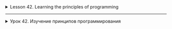 <details>
<summary> Lesson 42. Learning the principles of programming </summary>

# Lesson 42. Learning the principles of programming

## Introduction to programming principles

### Lesson Overview

This lesson is dedicated to learning the basic programming principles that every developer needs to write
clean, efficient, and maintainable code. We will cover both fundamental concepts such as variables, loops, and
functions, as well as more advanced topics, including the principles of SOLID, DRY, and KISS. The lesson is structured in such a way as to give
students a comprehensive understanding of how these principles are applied in real software development.

### Why study the principles of programming?

The principles of programming form the basis for creating high-quality software. Knowing these principles
allows developers to write code that is easy to scale, test, and maintain. This not only
improves the quality of the product, but also facilitates teamwork, as the code becomes more understandable and
standardized. Ultimately, proficiency in these principles leads to a reduction in time and costs for project development and
support.

## Goals and objectives of the lesson

The main purpose of the lesson is to familiarize students with the key principles of programming and to understand their importance for
the development of high-quality software. By the end of the lesson, you will be able to:

- Understand and explain the basic principles of programming.
- Apply these principles when writing code.
- Analyze existing code from the point of view of applying programming principles.
- Improve the quality of the code by refactoring, taking into account the principles studied.

The lesson involves not only theoretical study of the material, but also practical work with the code, which will consolidate
the acquired knowledge and skills.

## Basics of programming

### What is programming?

Programming is the process of creating programs and applications using programming languages, which includes
writing, testing, debugging, and maintaining code. Basic concepts in programming include algorithms,
data structures, design patterns, and development principles.

### Programming languages and their role

Programming languages are tools for software development. Different languages are designed for
solutions to specific tasks: for example, JavaScript is traditionally used for web development, Python is used for scientific
research and web application development, Java and C# are often used in corporate applications and for
mobile application development. The choice of programming language depends on the requirements of the project, the ecosystem and the preferences
of the developer.

### Program structure

The main elements of the program structure include variables, data types, control structures, as well as functions and methods.

- **Variables and data types**
    - Variables are used to store data. Data types determine what kind of data can be stored in
      a variable (for example, integers, real numbers, strings).

- **Control structures: conditional operators, loops**
    - Control structures allow you to change the flow of program execution using conditions (if-else) and loops (for,
      while), which makes the code flexible and adaptable to various situations.

- **Functions and methods**
    - Functions and methods organize code into logical blocks designed to perform specific tasks. They can
      accept parameters and return results, which facilitates code reuse and simplifies support
      programs.

These elements are the foundation for building programs and are present in one form or another in most
programming languages. Understanding their role and applying them correctly is the key to creating efficient and easily
maintained code.

## Programming Principles

### Clean code

#### What is "clean code"?

Clean code is code that is easy to read, understand, and modify. It is characterized by simplicity, clarity and
conciseness. Clean code not only facilitates the support and development of a software product, but also reduces the likelihood
of errors. It should be written as if the developer expected the next person working with his code to be
ignorant of it in detail and in a hurry.

#### Rules for writing clean code

1. **Naming**

- Use clear and descriptive names of variables, functions, and classes. The name should reflect why it exists
  a variable or what a function does.

2. **Methods**

- Methods should be small and perform only one task. This makes them easier to understand, test, and
  reuse.

3. **Comments**

- Comments should be used wisely. Good code is self-documenting in most cases. Use
  comments to explain "why" the decision was made, not "what" the code does.

4. **Formatting**

- Follow the same coding style throughout the project. This applies to indents, brackets, spaces, and so on. Uniformity
  makes it easier to read the code.

5. **Error handling**

- Error handling is an important part of clean code. Errors must be handled explicitly and gracefully so as not to
  complicate the basic logic.

6. **DRY (Don’t Repeat Yourself)**

- Avoid duplicating the code. Repetitive code complicates changes and increases the likelihood of errors.

7. **YAGNI (You Ain’t Gonna Need It)**

- Do not add functionality simply because it may be needed in the future. This leads to the complication of the code without
  the immediate need.

8. **The principle of sole responsibility**

- Each module or class should have one reason to change. This makes it easier to understand, test, and support
  the code.

The principles of writing clean code are the basis for professional software development. They
contribute to the creation of a high-quality product, simplify the maintenance and development of the system and increase the efficiency of
the team.

## SOLID principles

SOLID is an acronym representing the five basic principles of object-oriented programming and design
that help developers create systems that are easy to maintain and extend.

### Single Responsibility (The principle of sole responsibility)

Each class should have only one reason to change. This principle states that a class should only deal
with one task or functionality. If a class is responsible for performing multiple tasks, changing it due to requirements
for one of the tasks may affect dependent functionality.

![img.png](images/img.png)

<details style="margin-left: 20px;">
<summary>Task 1:</summary>

Create a `Report` class that has two responsibilities: generating and printing a report. Then divide it up so that
each class has only one responsibility.
</details>

### Open/Closed (The principle of openness/closeness)

Software entities (classes, modules, functions, etc.) should be open for expansion, but closed for modification.
This means that you can add new functionality without changing existing code, which reduces the risk of introducing errors
into an already running system.

![img_1.png](images/img_1.png)

<details style="margin-left: 20px;">
<summary>Task 2:</summary>

Create a `Shape` interface with the `area()` method. Use this interface to create the `Circle` and `Rectangle` classes.
After that, implement a function that takes an array of objects of type `Shape` and calculates the total area.
</details>

### Liskov Substitution (Barbara Liskov Substitution Principle)

Objects in the program can be replaced by their heirs without changing the correctness of the program execution. This principle
emphasizes the importance of making subclasses interchangeable with their base classes without disrupting the program.

![img_2.png](images/img_2.png)

<details style="margin-left: 20px;">
<summary>Task 3:</summary>

Create a `Bird` class with the `fly()` method, then implement the `Penguin` and `Eagle` subclasses. Both should inherit `Bird`,
but only `Eagle` can fly.
</details>

### Interface Segregation (The principle of interface separation)

Clients should not depend on interfaces that they do not use. It is necessary to divide large interfaces into more
small and specific, so that the classes implementing these interfaces do not have unnecessary code that they do not need.

![img_3.png](images/img_3.png)

<details style="margin-left: 20px;">
<summary>Task 4:</summary>

Create a `Machine` interface with the `print()`, `fax()` and `scan()` methods. Implement the `Printer` and `Photocopier` classes,
which implement only the necessary methods.
</details>

### Dependency Inversion (The principle of dependency inversion)

High-level modules should not depend on low-level modules. Both types of modules should depend on abstractions.
In addition, abstractions should not depend on details. The details should depend on the abstractions. This principle is aimed at
reducing dependencies between code modules, which makes it easier to test and maintain them.

![img_4.png](images/img_4.png)

<details style="margin-left: 20px;">
<summary>Task 5:</summary>

Create a `Database` interface with the `read()` and `write()` methods. Use this interface to create
the `MySQLDatabase` and `MongoDatabase` classes.
</details>

The application of SOLID principles in development helps to create more flexible, user-friendly systems for support and expansion, which
It is important when working on complex projects and in large teams.

<details style="margin-left: 20px;">
<summary>The code does not comply with the principles of SOLID:</summary>

```java
import java.util.List;

public class Car {
    private String model;
    private String brand;
    private int year;
    private boolean engineOn;

    public Car(String model, String brand, int year) {
        this.model = model;
        this.brand = brand;
        this.year = year;
        this.engineOn = false;
    }

    public void startEngine() {
        engineOn = true;
        System.out.println("Engine is started.");
    }

    public void stopEngine() {
        engineOn = false;
        System.out.println("Engine is stopped.");
    }

    // This method does too much. He changes the state and deals with the output.
    public void showCarDetails() {
        System.out.println("Brand: " + brand + ", Model: " + model + ", Year: " + year);
        if (engineOn) {
            System.out.println("Engine is on");
        } else {
            System.out.println("Engine is off");
        }
    }

    // Method for adding a car to the database (violates SRP and DIP)
public void saveCarToDatabase(List<Car> database) {
        database.add(this);
        System.out.println("Car saved to database.");
    }
}

```

There are several problems in this code:

1. **Single Responsibility Principle (SRP)**: The `Car` class has more than one responsibility. It manages
   the car's data and
   saves it to a database.

2. **Open/Closed Principle (OCP)**: If you need to change the way data is saved, the `Car` class will be required
   modify it.

3. **Liskov Substitution Principle (LSP)**: In this simple example, LSP is not very applicable, but one can imagine that if
   we
   we are expanding this class, problems may arise.

4. **Interface Segregation Principle (ISP)**: The `Car` class has a `saveCarToDatabase()` method, which is not related to
   the primary
   responsibility of the class.

5. **Dependency Inversion Principle (DIP)**: The `Car` class depends on a specific list, which makes it dependent on
   a low-level detail.

</details>

<details style="margin-left: 20px;">
<summary>Code conforming to the principles of SOLID:</summary>

1. **Single Responsibility Principle (SRP)**: Let's separate the responsibilities, allocate the `saveCarToDatabase()` method into a separate
   interface and class.

2. **Open/Closed Principle (OCP)**: Using the interface to save data will allow us to expand
   functionality without changing existing code.

3. **Liskov Substitution Principle (LSP)**: There is nothing to change here yet, but we will keep the principle in mind when expanding
   functionality.

4. **Interface Segregation Principle (ISP)**: We will create an interface only for saving data, so as not to violate
   the main functions of the Car class.

5. **Dependency Inversion Principle (DIP)**: The `Car` class will depend on the abstraction, not on a specific class.

```java
import java.util.List;

// Interface for saving a car
interface CarSaver {
    void save(Car car);
}
```

```java
// Implementation of the CarSaver class DatabaseCarSaver implements CarSaver interface {
private List<Car> database;

    public DatabaseCarSaver(List<Car> database) {
        this.database = database;
    }

    public void save(Car car) {
        database.add(car);
        System.out.println("Car saved to database.");
    }
}

// The Car class now follows the principles of the SOLID
public class Car {
private String model;
private String brand;
private int year;
private boolean engineOn;

    public Car(String model, String brand, int year) {
        this.model = model;
        this.brand = brand;
        this.year = year;
        this.engineOn = false;
    }

    // Methods related only to the car
    public void startEngine() {
        engineOn = true;
        System.out.println("Engine is started.");
    }

    public void stopEngine() {
        engineOn = false;
        System.out.println("Engine is stopped.");
    }

    public void showCarDetails() {
        System.out.println("Brand: " + brand + ", Model: " + model + ", Year: " + year);
        if (engineOn) {
            System.out.println("Engine is on");
        } else {
            System.out.println("Engine is off");
        }
    }
}
```

```java
// Using
public static void main(String[] args) {
    List<Car> carDatabase = new ArrayList<>();
    CarSaver carSaver = new DatabaseCarSaver(carDatabase);

    Car myCar = new Car("Model S", "Tesla", 2020);
    myCar.startEngine();
    myCar.showCarDetails();

    // Saving the car to the database
    carSaver.save(myCar);
}
```

</details>

### KISS (Keep It Simple, Stupid) - Make it easier

The KISS principle stands for simplicity in design and implementation. He argues that systems work better when they remain
simple and uncomplicated. Complexity should be avoided and try to solve problems as straightforwardly and clearly as possible. This
does not mean that you need to sacrifice functionality for simplicity, but when choosing between two solutions, you should give
preference to the one that is easier to understand and implement. Using KISS helps to avoid unnecessary complexity, which
can lead to errors and make it difficult to maintain and expand the system.

Both of these principles are aimed at improving the quality of the code and simplifying the development process. By using DRY, developers
avoid repetition, which makes the code cleaner and easier to maintain. Following KISS, they try to make decisions as
simple as possible, which reduces the risk of introducing errors and makes it easier for both current and future
developers to understand the system.

<details style="margin-left: 20px;">
<summary>Example of using KISS</summary>

<details style="margin-left: 20px;">
<summary>The code does not comply with the principles of KISS:</summary>


Let's look at an example of code that is unnecessarily complicated, violating the KISS principle (Keep It Simple, Stupid — Make
it easier). This example illustrates how you can complicate the solution of a simple problem — for example, checking whether a number
is prime.

```java
public class ComplexPrimeCheck {

    public boolean isPrime(int number) {
        if (number < 2) return false;
        if (number == 2) return true;
        if (number % 2 == 0) return false;
        int sqrt = (int) Math.sqrt(number) + 1;
        for (int i = 3; i < sqrt; i += 2) {
            if (number % i == 0) {
                return false;
            }
        }
        return true;
    }

    public boolean checkPrime(int number) {
        if (number < 10) {
            if (number == 2 || number == 3 || number == 5 || number == 7) {
                return true;
            } else {
                return false;
            }
        } else {
            return isPrime(number);
        }
    }
}

```

In this example, the `checkPrime` method tries to optimize the verification of prime numbers by pre-checking the numbers
less than 10, which is actually unnecessary and complicates the understanding of the code. The basic logic of checking a prime number in
the `isPrime` method is already quite effective and covers all cases, including numbers less than 10.
</details>

<details style="margin-left: 20px;">
<summary>The code is consistent with the principles of KISS:</summary>

The example can be simplified by removing unnecessary pre-validation, thereby making it more consistent with the principle
KISS:

```java
public class SimplePrimeCheck {

    public boolean isPrime(int number) {
        if (number < 2) return false;
        if (number == 2) return true;
        if (number % 2 == 0) return false;
        int sqrt = (int) Math.sqrt(number) + 1;
        for (int i = 3; i < sqrt; i += 2) {
            if (number % i == 0) {
                return false;
            }
        }
        return true;
    }
}

```

Now the code has become simpler and easier to understand, while the functionality remains the same. Simplifying the code according to
the KISS principle makes it easier to maintain and test it.
</details>
</details>

## Conclusion on the topic of programming principles

The study and application of basic programming principles such as Clean Code, SOLID, DRY, KISS, plays a key role
in the development of high-quality and change-resistant software. These principles are aimed at improving
the maintainability, extensibility and understandability of the code, which is important for both individual developers and teams.

- **Clean code** helps to make the program more understandable and easy to maintain, minimizing the time required to
  understand and modify the code.
- **SOLID principles** ensure the creation of flexible and modular systems that simplify the addition of new functionality and
  adaptation to changing requirements without breaking existing code.
- **DRY** and **KISS** help to reduce duplication and excessive complexity of the code, which makes it more efficient
  and user-friendly.

Applying these principles requires a conscious approach and practice, but it's worth it. By following these guidelines,
developers can create software that not only meets current requirements, but is also easy
adapts to future changes. This leads to lower costs for product support and development, improved code quality
and, ultimately, increased satisfaction for both developers and users.

In conclusion, programming principles are an integral part of a developer's professional growth. They serve
as the foundation for creating high-quality software and must be constantly improved and applied in
daily development practice.

</details>


-----------

<details>
<summary>Урок 42. Изучение принципов программирования </summary>

# Урок 42. Изучение принципов программирования

## Введение в принципы программирования

### Обзор урока

Этот урок посвящен изучению основных принципов программирования, которые необходимы каждому разработчику для написания
чистого, эффективного и поддерживаемого кода. Мы рассмотрим как фундаментальные концепции, такие как переменные, циклы и
функции, так и более продвинутые темы, включая принципы SOLID, DRY и KISS. Урок структурирован таким образом, чтобы дать
учащимся комплексное понимание того, как эти принципы применяются в реальной разработке программного обеспечения.

### Зачем изучать принципы программирования?

Принципы программирования формируют основу для создания качественного программного обеспечения. Знание этих принципов
позволяет разработчикам писать код, который легко поддается масштабированию, тестированию и поддержке. Это не только
улучшает качество продукта, но и облегчает совместную работу в команде, так как код становится более понятным и
стандартизированным. В конечном итоге, владение этими принципами ведет к сокращению времени и затрат на разработку и
поддержку проектов.

## Цели и задачи урока

Основной целью урока является ознакомление учащихся с ключевыми принципами программирования и понимание их значения для
разработки качественного ПО. К концу урока вы сможете:

- Понимать и объяснять основные принципы программирования.
- Применять эти принципы при написании кода.
- Анализировать существующий код с точки зрения применения принципов программирования.
- Улучшать качество кода путем рефакторинга с учетом изученных принципов.

Урок предполагает не только теоретическое изучение материала, но и практическую работу с кодом, что позволит закрепить
полученные знания и навыки.

## Основы программирования

### Что такое программирование?

Программирование — это процесс создания программ и приложений с помощью языков программирования, который включает в себя
написание, тестирование, отладку и поддержку кода. Основные понятия в программировании включают алгоритмы, структуры
данных, паттерны проектирования и принципы разработки.

### Языки программирования и их роль

Языки программирования являются инструментами для разработки программного обеспечения. Разные языки предназначены для
решения специфических задач: например, JavaScript традиционно используется для веб-разработки, Python — для научных
исследований и разработки веб-приложений, Java и C# часто применяются в корпоративных приложениях и для разработки
мобильных приложений. Выбор языка программирования зависит от требований к проекту, экосистемы и предпочтений
разработчика.

### Структура программы

Основные элементы структуры программы включают переменные, типы данных, управляющие структуры, а также функции и методы.

- **Переменные и типы данных**
    - Переменные используются для хранения данных. Типы данных определяют, какого рода данные могут храниться в
      переменной (например, целые числа, вещественные числа, строки).

- **Управляющие структуры: условные операторы, циклы**
    - Управляющие структуры позволяют изменять поток выполнения программы с помощью условий (if-else) и циклов (for,
      while), что делает код гибким и адаптивным к различным ситуациям.

- **Функции и методы**
    - Функции и методы организуют код в логические блоки, предназначенные для выполнения конкретных задач. Они могут
      принимать параметры и возвращать результаты, что облегчает повторное использование кода и упрощает поддержку
      программы.

Эти элементы являются фундаментом для построения программ и присутствуют в той или иной форме в большинстве языков
программирования. Понимание их роли и правильное применение является ключом к созданию эффективного и легко
поддерживаемого кода.

## Принципы программирования

### Чистый код

#### Что такое "чистый код"?

Чистый код — это такой код, который легко читать, понимать и изменять. Он отличается простотой, ясностью и
лаконичностью. Чистый код не только облегчает поддержку и развитие программного продукта, но и уменьшает вероятность
ошибок. Он должен быть написан так, как если бы разработчик ожидал, что следующий человек, работающий с его кодом, будет
не знающим его в деталях и под спешкой.

#### Правила написания чистого кода

1. **Именование**

- Используйте понятные и описательные имена переменных, функций и классов. Имя должно отражать то, зачем существует
  переменная или что делает функция.

2. **Методы**

- Методы должны быть небольшими и выполнять только одну задачу. Это упрощает их понимание, тестирование и
  переиспользование.

3. **Комментарии**

- Комментарии должны использоваться с умом. Хороший код в большинстве случаев самодокументируемый. Используйте
  комментарии для объяснения "почему" было принято решение, а не "что" делает код.

4. **Форматирование**

- Соблюдайте единый стиль кодирования во всём проекте. Это касается отступов, скобок, пробелов и так далее. Единообразие
  упрощает чтение кода.

5. **Обработка ошибок**

- Обработка ошибок является важной частью чистого кода. Ошибки должны быть обработаны явно и грациозно, чтобы не
  усложнять основную логику.

6. **DRY (Don’t Repeat Yourself)**

- Избегайте дублирования кода. Повторяющийся код усложняет изменения и увеличивает вероятность ошибок.

7. **YAGNI (You Ain’t Gonna Need It)**

- Не добавляйте функциональность просто потому, что она может понадобиться в будущем. Это приводит к усложнению кода без
  непосредственной необходимости.

8. **Принцип единственной ответственности**

- Каждый модуль или класс должен иметь одну причину для изменения. Это упрощает понимание, тестирование и поддержку
  кода.

Принципы написания чистого кода являются основой для профессиональной разработки программного обеспечения. Они
способствуют созданию качественного продукта, упрощают сопровождение и развитие системы и повышают эффективность работы
команды.

## SOLID принципы

SOLID — это аббревиатура, представляющая пять основных принципов объектно-ориентированного программирования и дизайна,
которые помогают разработчикам создавать системы, легкие в поддержке и расширении.

### Single Responsibility (Принцип единственной ответственности)

Каждый класс должен иметь только одну причину для изменения. Этот принцип утверждает, что класс должен заниматься только
одной задачей или функциональностью. Если класс отвечает за выполнение нескольких задач, его изменение из-за требований
к одной из задач может повлиять на зависимую функциональность.

![img.png](images/img.png)

<details style="margin-left: 20px;">
<summary>Задание 1:</summary>

Создать класс `Report`, который имеет две ответственности: формирование и печать отчёта. Затем разделите его так, чтобы
каждый класс имел только одну ответственность.
</details>

### Open/Closed (Принцип открытости/закрытости)

Программные сущности (классы, модули, функции и т. д.) должны быть открыты для расширения, но закрыты для модификации.
Это означает, что можно добавлять новую функциональность, не изменяя существующий код, что снижает риск внесения ошибок
в уже работающую систему.

![img_1.png](images/img_1.png)

<details style="margin-left: 20px;">
<summary>Задание 2:</summary>

Создать интерфейс `Shape` с методом `area()`. Используйте этот интерфейс для создания классов `Circle` и `Rectangle`.
После этого реализуйте функцию, которая принимает массив объектов типа `Shape` и вычисляет общую площадь.
</details>

### Liskov Substitution (Принцип подстановки Барбары Лисков)

Объекты в программе можно заменять их наследниками без изменения правильности выполнения программы. Этот принцип
подчеркивает важность того, чтобы подклассы были взаимозаменяемы с их базовыми классами, не нарушая работу программы.

![img_2.png](images/img_2.png)

<details style="margin-left: 20px;">
<summary>Задание 3:</summary>

Создать класс `Bird` с методом `fly()`, затем реализуйте подклассы `Penguin` и `Eagle`. Оба должны наследовать `Bird`,
но только `Eagle` может летать.
</details>

### Interface Segregation (Принцип разделения интерфейса)

Клиенты не должны зависеть от интерфейсов, которые они не используют. Следует разделять большие интерфейсы на более
мелкие и специфические, чтобы классы, реализующие эти интерфейсы, не имели лишнего кода, который им не нужен.

![img_3.png](images/img_3.png)

<details style="margin-left: 20px;">
<summary>Задание 4:</summary>

Создать интерфейс `Machine` с методами `print()`, `fax()` и `scan()`. Реализуйте классы `Printer` и `Photocopier`,
которые имплементируют только необходимые методы.
</details>

### Dependency Inversion (Принцип инверсии зависимостей)

Модули высокого уровня не должны зависеть от модулей низкого уровня. Оба типа модулей должны зависеть от абстракций.
Кроме того, абстракции не должны зависеть от деталей. Детали должны зависеть от абстракций. Этот принцип направлен на
уменьшение зависимостей между модулями кода, что облегчает их тестирование и поддержку.

![img_4.png](images/img_4.png)

<details style="margin-left: 20px;">
<summary>Задание 5:</summary>

Создать интерфейс `Database` с методами `read()` и `write()`. Используйте этот интерфейс для создания
классов `MySQLDatabase` и `MongoDatabase`.
</details>

Применение SOLID принципов в разработке помогает создавать более гибкие, удобные для поддержки и расширения системы, что
важно при работе над сложными проектами и в больших командах.


<details style="margin-left: 20px;">
<summary>Код не соответствующий принципам SOLID:</summary>

```java
import java.util.List;

public class Car {
    private String model;
    private String brand;
    private int year;
    private boolean engineOn;

    public Car(String model, String brand, int year) {
        this.model = model;
        this.brand = brand;
        this.year = year;
        this.engineOn = false;
    }

    public void startEngine() {
        engineOn = true;
        System.out.println("Engine is started.");
    }

    public void stopEngine() {
        engineOn = false;
        System.out.println("Engine is stopped.");
    }

    // Этот метод делает слишком много. Он изменяет состояние и занимается выводом.
    public void showCarDetails() {
        System.out.println("Brand: " + brand + ", Model: " + model + ", Year: " + year);
        if (engineOn) {
            System.out.println("Engine is on");
        } else {
            System.out.println("Engine is off");
        }
    }

    // Метод для добавления автомобиля в базу данных (нарушает SRP и DIP)
    public void saveCarToDatabase(List<Car> database) {
        database.add(this);
        System.out.println("Car saved to database.");
    }
}

```

В этом коде есть несколько проблем:

1. **Single Responsibility Principle (SRP)**: Класс `Car` имеет больше одной ответственности. Он управляет данными
   автомобиля и
   сохраняет их в базу данных.

2. **Open/Closed Principle (OCP)**: Если нужно изменить способ сохранения данных, класс `Car` потребуется
   модифицировать.

3. **Liskov Substitution Principle (LSP)**: В этом простом примере LSP не очень применим, но можно представить, что если
   мы
   расширяем этот класс, проблемы могут возникнуть.

4. **Interface Segregation Principle (ISP)**: Класс `Car` имеет метод `saveCarToDatabase()`, который не связан с
   основной
   ответственностью класса.

5. **Dependency Inversion Principle (DIP)**: Класс `Car` зависит от конкретного списка, что делает его зависимым от
   низкоуровневой детали.

</details>

<details style="margin-left: 20px;">
<summary>Код соответствующий принципам SOLID:</summary>

1. **Single Responsibility Principle (SRP)**: Разделим ответственности, выделим метод `saveCarToDatabase()` в отдельный
   интерфейс и класс.

2. **Open/Closed Principle (OCP)**: Использование интерфейса для сохранения данных позволит нам расширять
   функциональность без изменения существующего кода.

3. **Liskov Substitution Principle (LSP)**: Пока здесь нечего менять, но будем помнить о принципе при расширении
   функциональности.

4. **Interface Segregation Principle (ISP)**: Мы создадим интерфейс только для сохранения данных, чтобы не нарушать
   основные функции класса Car.

5. **Dependency Inversion Principle (DIP)**: Класс `Car` будет зависеть от абстракции, а не от конкретного класса.

```java
import java.util.List;

// Интерфейс для сохранения автомобиля
interface CarSaver {
    void save(Car car);
}
```

```java
// Реализация интерфейса CarSaver
class DatabaseCarSaver implements CarSaver {
    private List<Car> database;

    public DatabaseCarSaver(List<Car> database) {
        this.database = database;
    }

    public void save(Car car) {
        database.add(car);
        System.out.println("Car saved to database.");
    }
}

// Класс Car теперь следует принципам SOLID
public class Car {
    private String model;
    private String brand;
    private int year;
    private boolean engineOn;

    public Car(String model, String brand, int year) {
        this.model = model;
        this.brand = brand;
        this.year = year;
        this.engineOn = false;
    }

    // Методы, связанные только с автомобилем
    public void startEngine() {
        engineOn = true;
        System.out.println("Engine is started.");
    }

    public void stopEngine() {
        engineOn = false;
        System.out.println("Engine is stopped.");
    }

    public void showCarDetails() {
        System.out.println("Brand: " + brand + ", Model: " + model + ", Year: " + year);
        if (engineOn) {
            System.out.println("Engine is on");
        } else {
            System.out.println("Engine is off");
        }
    }
}
```

```java
// Использование
public static void main(String[] args) {
    List<Car> carDatabase = new ArrayList<>();
    CarSaver carSaver = new DatabaseCarSaver(carDatabase);

    Car myCar = new Car("Model S", "Tesla", 2020);
    myCar.startEngine();
    myCar.showCarDetails();

    // Сохраняем автомобиль в базу данных
    carSaver.save(myCar);
}
```

</details>

## DRY и KISS

### DRY (Don’t Repeat Yourself) - Не повторяйся

Принцип DRY подчеркивает важность избегания дублирования кода. Цель этого принципа — уменьшить повторение информации в
программном обеспечении. Дублирование кода увеличивает вероятность ошибок и усложняет процесс внесения изменений,
поскольку необходимо вносить одно и то же изменение в нескольких местах. Применение DRY ведет к созданию более
управляемого, расширяемого и поддерживаемого кода, поскольку для изменения поведения достаточно внести изменения в одном
месте.

<details style="margin-left: 20px;">
<summary>Пример использования DRY</summary>

<details style="margin-left: 20px;">
<summary>Код не соответствующий принципам DRY:</summary>

В этом примере код для подключения к базе данных, выполнения запроса и закрытия соединения практически идентичен во всех
трех методах. Это нарушает принцип DRY, так как одна и та же логика повторяется в нескольких местах, что увеличивает
сложность поддержки и риски при внесении изменений.

```java
public class ReportGenerator {

    public void generateDailyReport() {
        // Подключение к базе данных
        Connection connection = DriverManager.getConnection("jdbc:mysql://localhost:3306/mydb", "user", "password");
        // Выполнение запроса к базе данных
        Statement stmt = connection.createStatement();
        ResultSet rs = stmt.executeQuery("SELECT * FROM daily_reports");
        // Обработка результатов запроса
        while (rs.next()) {
            // Логика отображения результатов
        }
        // Закрытие соединения
        connection.close();
    }

    public void generateWeeklyReport() {
        // Подключение к базе данных
        Connection connection = DriverManager.getConnection("jdbc:mysql://localhost:3306/mydb", "user", "password");
        // Выполнение запроса к базе данных
        Statement stmt = connection.createStatement();
        ResultSet rs = stmt.executeQuery("SELECT * FROM weekly_reports");
        // Обработка результатов запроса
        while (rs.next()) {
            // Логика отображения результатов
        }
        // Закрытие соединения
        connection.close();
    }

    public void generateMonthlyReport() {
        // Подключение к базе данных
        Connection connection = DriverManager.getConnection("jdbc:mysql://localhost:3306/mydb", "user", "password");
        // Выполнение запроса к базе данных
        Statement stmt = connection.createStatement();
        ResultSet rs = stmt.executeQuery("SELECT * FROM monthly_reports");
        // Обработка результатов запроса
        while (rs.next()) {
            // Логика отображения результатов
        }
        // Закрытие соединения
        connection.close();
    }
}

```

</details>

<details style="margin-left: 20px;">
<summary>Код соответствующий принципам DRY:</summary>

Чтобы код соответствовал принципу DRY, мы можем вынести повторяющуюся логику подключения к базе данных, выполнения
запроса и закрытия соединения в отдельный метод. Это уменьшит дублирование кода и упростит внесение изменений в будущем.

```java
public class ReportGenerator {

    private void generateReport(String query) {
        Connection connection = null;
        Statement stmt = null;
        ResultSet rs = null;
        try {
            // Подключение к базе данных
            connection = DriverManager.getConnection("jdbc:mysql://localhost:3306/mydb", "user", "password");
            // Выполнение запроса к базе данных
            stmt = connection.createStatement();
            rs = stmt.executeQuery(query);
            // Обработка результатов запроса
            while (rs.next()) {
                // Логика отображения результатов
            }
        } catch (SQLException e) {
            e.printStackTrace();
        } finally {
            try {
                // Закрытие соединений и ресурсов
                if (rs != null) rs.close();
                if (stmt != null) stmt.close();
                if (connection != null) connection.close();
            } catch (SQLException e) {
                e.printStackTrace();
            }
        }
    }

    public void generateDailyReport() {
        generateReport("SELECT * FROM daily_reports");
    }

    public void generateWeeklyReport() {
        generateReport("SELECT * FROM weekly_reports");
    }

    public void generateMonthlyReport() {
        generateReport("SELECT * FROM monthly_reports");
    }
}
```

В этом измененном примере, метод `generateReport` принимает SQL запрос в качестве параметра и выполняет всю необходимую
логику работы с базой данных. Теперь, вместо дублирования кода, методы `generateDailyReport`, `generateWeeklyReport`, и
`generateMonthlyReport` просто вызывают `generateReport` с соответствующим SQL запросом. Это делает код более чистым,
удобным для поддержки и расширения.
</details>
</details>

### KISS (Keep It Simple, Stupid) - Делай проще

Принцип KISS выступает за простоту в дизайне и реализации. Он утверждает, что системы работают лучше, когда они остаются
простыми и не усложненными. Сложность следует избегать и стараться решать задачи максимально прямолинейно и понятно. Это
не означает, что нужно жертвовать функциональностью ради простоты, но при выборе между двумя решениями следует отдавать
предпочтение тому, которое проще понять и реализовать. Применение KISS помогает избежать излишней сложности, которая
может привести к ошибкам и затруднить поддержку и расширение системы.

Оба этих принципа направлены на улучшение качества кода и упрощение процесса разработки. Применяя DRY, разработчики
избегают повторения, что делает код более чистым и удобным для поддержки. Следуя KISS, они стараются делать решения как
можно проще, что уменьшает риск введения ошибок и облегчает понимание системы как для текущих, так и для будущих
разработчиков.

<details style="margin-left: 20px;">
<summary>Пример использования KISS</summary>

<details style="margin-left: 20px;">
<summary>Код не соответствующий принципам KISS:</summary>


Давай рассмотрим пример кода, который усложнен без необходимости, нарушая принцип KISS (Keep It Simple, Stupid — Делай
проще). Этот пример иллюстрирует, как можно усложнить решение простой задачи — например, проверку, является ли число
простым.

```java
public class ComplexPrimeCheck {

    public boolean isPrime(int number) {
        if (number < 2) return false;
        if (number == 2) return true;
        if (number % 2 == 0) return false;
        int sqrt = (int) Math.sqrt(number) + 1;
        for (int i = 3; i < sqrt; i += 2) {
            if (number % i == 0) {
                return false;
            }
        }
        return true;
    }

    public boolean checkPrime(int number) {
        if (number < 10) {
            if (number == 2 || number == 3 || number == 5 || number == 7) {
                return true;
            } else {
                return false;
            }
        } else {
            return isPrime(number);
        }
    }
}

```

В этом примере метод `checkPrime` пытается оптимизировать проверку простых чисел за счет предварительной проверки чисел
меньше 10, что на самом деле является излишним и усложняет понимание кода. Основная логика проверки простого числа в
методе `isPrime` уже достаточно эффективна и покрывает все случаи, включая числа меньше 10.
</details>

<details style="margin-left: 20px;">
<summary>Код соответствующий принципам KISS:</summary>

Пример можно упростить, убрав излишнюю предварительную проверку, тем самым сделав его более соответствующим принципу
KISS:

```java
public class SimplePrimeCheck {

    public boolean isPrime(int number) {
        if (number < 2) return false;
        if (number == 2) return true;
        if (number % 2 == 0) return false;
        int sqrt = (int) Math.sqrt(number) + 1;
        for (int i = 3; i < sqrt; i += 2) {
            if (number % i == 0) {
                return false;
            }
        }
        return true;
    }
}

```

Теперь код стал проще и легче для понимания, при этом функциональность осталась той же. Упрощение кода в соответствии с
принципом KISS облегчает его поддержку и тестирование.
</details>
</details>

## Заключение по теме принципов программирования

Изучение и применение основных принципов программирования, таких как Чистый код, SOLID, DRY, KISS, играет ключевую роль
в разработке качественного и устойчивого к изменениям программного обеспечения. Эти принципы направлены на улучшение
поддерживаемости, расширяемости и понятности кода, что важно как для индивидуальных разработчиков, так и для команд.

- **Чистый код** помогает сделать программу более понятной и легкой в обслуживании, минимизируя время, необходимое для
  понимания и модификации кода.
- **Принципы SOLID** обеспечивают создание гибких и модульных систем, упрощающих добавление новой функциональности и
  адаптацию к изменяющимся требованиям без нарушения существующего кода.
- **DRY** и **KISS** способствуют уменьшению дублирования и избыточной сложности кода, что делает его более эффективным
  и удобным для восприятия.

Применение этих принципов требует осознанного подхода и практики, но оно того стоит. Следуя этим руководящим принципам,
разработчики могут создавать программное обеспечение, которое не только отвечает текущим требованиям, но и легко
адаптируется к будущим изменениям. Это ведет к снижению затрат на поддержку и развитие продукта, улучшению качества кода
и, в конечном итоге, к повышению удовлетворенности как разработчиков, так и пользователей.

В заключение, принципы программирования являются неотъемлемой частью профессионального роста разработчика. Они служат
фундаментом для создания качественного программного обеспечения и должны постоянно совершенствоваться и применяться в
повседневной практике разработки.


</details>